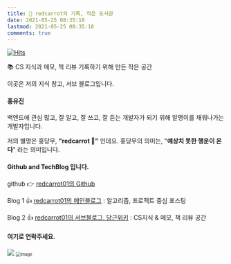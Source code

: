 ```yaml
---
title: 🥕 redcarrot의 기록, 작은 도서관
date: 2021-05-25 08:35:18
lastmod: 2021-05-25 08:35:18
comments: true
---
```

[![Hits](https://hits.seeyoufarm.com/api/count/incr/badge.svg?url=https%3A%2F%2Fredcarrot01.github.io&count_bg=%2379C83D&title_bg=%23555555&icon=&icon_color=%23E7E7E7&title=hits&edge_flat=false)](https://hits.seeyoufarm.com)

📚 CS 지식과 메모, 책 리뷰 기록하기 위해 만든 작은 공간 

이곳은 저의 지식 창고,  서브 블로그입니다. 



#### 홍유진 

백엔드에 관심 많고, 잘 알고, 잘 쓰고, 잘 듣는 개발자가 되기 위해 알맹이를 채워나가는 개발자입니다.

저의 별명은 홍당무, **"redcarrot 🥕"** 인데요.
홍당무의 의미는,  "**예상치 못한 행운이 온다**" 라는 의미입니다.


#### Github and TechBlog  입니다.  

github 👉 [redcarrot01의 Github](https://github.com/redcarrot01)

Blog 1 👍 [redcarrot01의 메인블로그](https://velog.io/@redcarrot01) : 알고리즘, 프로젝트 중심 포스팅


Blog 2 👍 [redcarrot01의 서브블로그,  당근위키](https://redcarrot01.github.io/) : CS지식 & 메모, 책 리뷰 공간


#### 여기로 연락주세요.

<a href="mailto:redccc9010@gmail.com">
<img src="https://img.shields.io/badge/Gmail-d14836?style=flat-square&logo=Gmail&logoColor=white&link=redcarrot01@gmail.com"/></a> 



<img src="https://user-images.githubusercontent.com/38436013/119602285-c9953b80-be25-11eb-88a5-c263008de6a0.png" alt="image" style="zoom: 67%;" />